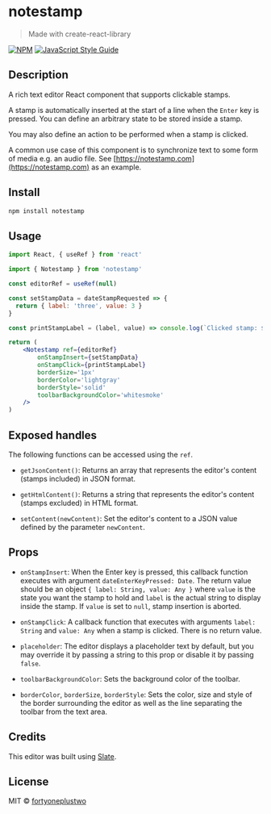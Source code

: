 # notestamp

> Made with create-react-library

[![NPM](https://img.shields.io/npm/v/notestamp.svg)](https://www.npmjs.com/package/notestamp) [![JavaScript Style Guide](https://img.shields.io/badge/code_style-standard-brightgreen.svg)](https://standardjs.com)

## Description
A rich text editor React component that supports clickable stamps.

A stamp is automatically inserted at the start of a line when the `Enter` key is pressed. You can define an arbitrary state to be stored inside a stamp.

You may also define an action to be performed when a stamp is clicked.

A common use case of this component is to synchronize text to some form of media e.g. an audio file. See [https://notestamp.com](https://notestamp.com) as an example.

## Install

```bash
npm install notestamp
```

## Usage

```jsx
import React, { useRef } from 'react'

import { Notestamp } from 'notestamp'

const editorRef = useRef(null)

const setStampData = dateStampRequested => {
  return { label: 'three', value: 3 }
}

const printStampLabel = (label, value) => console.log(`Clicked stamp: ${label}`)

return (
    <Notestamp ref={editorRef}
        onStampInsert={setStampData}
        onStampClick={printStampLabel}
        borderSize='1px'
        borderColor='lightgray'
        borderStyle='solid'
        toolbarBackgroundColor='whitesmoke'
    />
)
```

## Exposed handles
The following functions can be accessed using the `ref`.

- `getJsonContent()`: Returns an array that represents the editor's content (stamps included) in JSON format.

- `getHtmlContent()`: Returns a string that represents the editor's content (stamps excluded) in HTML format.

- `setContent(newContent)`: Set the editor's content to a JSON value defined by the parameter `newContent`.

## Props

- `onStampInsert`: When the Enter key is pressed, this callback function executes with argument `dateEnterKeyPressed: Date`. The return value should be an object `{ label: String, value: Any }` where `value` is the state you want the stamp to hold and `label` is the actual string to display inside the stamp. If `value` is set to `null`, stamp insertion is aborted.

- `onStampClick`: A callback function that executes with arguments `label: String` and `value: Any` when a stamp is clicked. There is no return value.

- `placeholder`: The editor displays a placeholder text by default, but you may override it by passing a string to this prop or disable it by passing `false`.

- `toolbarBackgroundColor`: Sets the background color of the toolbar.

- `borderColor`, `borderSize`, `borderStyle`: Sets the color, size and style of the border surrounding the editor as well as the line separating the toolbar from the text area.

## Credits

This editor was built using [Slate](https://docs.slatejs.org/).

## License

MIT © [fortyoneplustwo](https://github.com/fortyoneplustwo)
